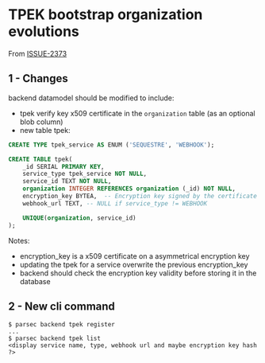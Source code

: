 # TPEK bootstrap organization evolutions

From [ISSUE-2373](https://github.com/Scille/parsec-cloud/issues/2373)

## 1 - Changes

backend datamodel should be modified to include:

- tpek verify key x509 certificate in the `organization` table (as an optional blob column)
- new table tpek:

```sql
CREATE TYPE tpek_service AS ENUM ('SEQUESTRE', 'WEBHOOK');

CREATE TABLE tpek(
    _id SERIAL PRIMARY KEY,
    service_type tpek_service NOT NULL,
    service_id TEXT NOT NULL,
    organization INTEGER REFERENCES organization (_id) NOT NULL,
    encryption_key BYTEA,  -- Encryption key signed by the certificate
    webhook_url TEXT, -- NULL if service_type != WEBHOOK

    UNIQUE(organization, service_id)
);
```

Notes:

- encryption_key is a x509 certificate on a asymmetrical encryption key
- updating the tpek for a service overwrite the previous encryption_key
- backend should check the encryption key validity before storing it in the database

## 2 - New cli command

```shell
$ parsec backend tpek register
...
$ parsec backend tpek list
<display service name, type, webhook url and maybe encryption key hash ?>
```
